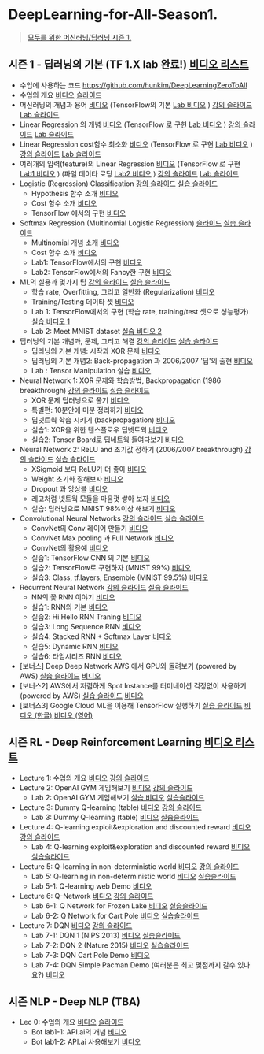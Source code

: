 # DeepLearning-for-All-Season1.
> [모두를 위한 머신러닝/딥러닝 시즌 1.](https://hunkim.github.io/ml/)

## 시즌 1 - 딥러닝의 기본 (TF 1.X lab 완료!) [비디오 리스트](https://www.youtube.com/watch?v=BS6O0zOGX4E&list=PLlMkM4tgfjnLSOjrEJN31gZATbcj_MpUm&index=2)
- 수업에 사용하는 코드 https://github.com/hunkim/DeepLearningZeroToAll
- 수업의 개요 [비디오](https://www.youtube.com/watch?v=BS6O0zOGX4E) [슬라이드](https://hunkim.github.io/ml/lec0.pdf)
- 머신러닝의 개념과 용어 [비디오](https://www.youtube.com/watch?v=qPMeuL2LIqY) (TensorFlow의 기본 [Lab 비디오](https://www.youtube.com/watch?v=-57Ne86Ia8w) ) [강의 슬라이드](https://hunkim.github.io/ml/lec1.pdf) [Lab 슬라이드](https://docs.google.com/presentation/d/137IlT2N3AYcclqxNuc8j9RDrIeHiYkSZ5JPg_vg9Jqk/edit#slide=id.g1d115b0ec5_0_215)
- Linear Regression 의 개념 [비디오](https://www.youtube.com/watch?v=Hax03rCn3UI) (TensorFlow 로 구현 [Lab 비디오](https://www.youtube.com/watch?v=mQGwjrStQgg) ) [강의 슬라이드](https://hunkim.github.io/ml/lec2.pdf) [Lab 슬라이드](https://docs.google.com/presentation/d/12raZrY3d244q6jGuC7EykeSPzjP1-FqofMiNlx5Q52o)
- Linear Regression cost함수 최소화 [비디오](https://www.youtube.com/watch?v=TxIVr-nk1so) (TensorFlow 로 구현 [Lab 비디오](https://www.youtube.com/watch?v=Y0EF9VqRuEA&feature=youtu.be) ) [강의 슬라이드](https://hunkim.github.io/ml/lec3.pdf) [Lab 슬라이드](https://docs.google.com/presentation/d/1Az_ulisKyBH7hVNrQmN_3HyrX1sAxUMqXQvvtaRGYl4)
- 여러개의 입력(feature)의 Linear Regression [비디오](https://www.youtube.com/watch?v=kPxpJY6fRkY&feature=youtu.be) (TensorFlow 로 구현 [Lab1 비디오](https://www.youtube.com/watch?v=fZUV3xjoZSM) ) (파일 데이타 로딩 [Lab2 비디오](https://www.youtube.com/watch?v=o2q4QNnoShY) ) [강의 슬라이드](https://docs.google.com/presentation/d/1bHVxjCVvRKjCgtf6OMmxe35nR65LnsERoWSefWscv2I/) [Lab 슬라이드](https://docs.google.com/presentation/d/1WF5yphSXyzYLG8wmVvOpRmgAlw4vewbK51ZwLAOFZXk)
- Logistic (Regression) Classification [강의 슬라이드](https://hunkim.github.io/ml/lec5.pdf)  [실습 슬라이드](https://docs.google.com/presentation/d/180ZISPNRVWYKyV61xoZepZ_KVUK6mujIXuwXE0eKZuM)
  - Hypothesis 함수 소개 [비디오](https://www.youtube.com/watch?v=PIjno6paszY&feature=youtu.be)
  - Cost 함수 소개 [비디오](https://www.youtube.com/watch?v=6vzchGYEJBc)
  - TensorFlow 에서의 구현 [비디오](https://www.youtube.com/watch?v=2FeWGgnyLSw&feature=youtu.be)
- Softmax Regression (Multinomial Logistic Regression) [슬라이드](https://hunkim.github.io/ml/lec6.pdf) [실습 슬라이드](https://docs.google.com/presentation/d/1FPcmOh_gmBw7uyOThFyKwdx7Ua2q8tX0kVFOSwI6kas)
  - Multinomial 개념 소개 [비디오](https://www.youtube.com/watch?v=MFAnsx1y9ZI)
  - Cost 함수 소개 [비디오](https://www.youtube.com/watch?v=jMU9G5WEtBc)
  - Lab1: TensorFlow에서의 구현 [비디오](https://www.youtube.com/watch?v=VRnubDzIy3A)
  - Lab2: TensorFlow에서의 Fancy한 구현 [비디오](https://www.youtube.com/watch?v=E-io76NlsqA)
- ML의 실용과 몇가지 팁 [강의 슬라이드](https://hunkim.github.io/ml/lec7.pdf) [실습 슬라이드](https://docs.google.com/presentation/d/1cVwqMpERToATs1JGYps0F3MLARP8OAlw6ZIe-lpPHYs)
  - 학습 rate, Overfitting, 그리고 일반화 (Regularization) [비디오](https://www.youtube.com/watch?v=1jPjVoDV_uo)
  - Training/Testing 데이타 셋 [비디오](https://www.youtube.com/watch?v=KVv1nMSlPzY)
  - Lab 1: TensorFlow에서의 구현 (학습 rate, training/test 셋으로 성능평가) [실습 비디오 1](https://www.youtube.com/watch?v=oSJfejG2C3w)
  - Lab 2: Meet MNIST dataset [실습 비디오 2](https://www.youtube.com/watch?v=KVv1nMSlPzY)
- 딥러닝의 기본 개념과, 문제, 그리고 해결 [강의 슬라이드](https://hunkim.github.io/ml/lec8.pdf) [실습 슬라이드](https://docs.google.com/presentation/d/1gQ7Xxrhylkr5Kk5pG15yvX3yOln_hk2-H6jrQeXqKmU)
  - 딥러닝의 기본 개념: 시작과 XOR 문제 [비디오](https://www.youtube.com/watch?v=n7DNueHGkqE&feature=youtu.be)
  - 딥러닝의 기본 개념2: Back-propagation 과 2006/2007 '딥'의 출현 [비디오](https://www.youtube.com/watch?v=AByVbUX1PUI)
  - Lab : Tensor Manipulation 실습 [비디오](https://www.youtube.com/watch?v=ZYX0FaqUeN4)
- Neural Network 1: XOR 문제와 학습방법, Backpropagation (1986 breakthrough) [강의 슬라이드](https://hunkim.github.io/ml/lec9.pdf) [실습 슬라이드](https://docs.google.com/presentation/u/1/d/1KHpjyziDm0Wle-OI-6TZhWM2Oj7YiypXuZOZ1SJW8ds/edit?usp=drive_web)
  - XOR 문제 딥러닝으로 풀기 [비디오](https://www.youtube.com/watch?v=GYecDQQwTdI)
  - 특별편: 10분안에 미분 정리하기 [비디오](https://www.youtube.com/watch?v=oZyvmtqLmLo)
  - 딥넷트웍 학습 시키기 (backpropagation) [비디오](https://www.youtube.com/watch?v=573EZkzfnZ0)
  - 실습1: XOR을 위한 텐스플로우 딥넷트웍 [비디오](https://www.youtube.com/watch?v=oFGHOsAYiz0&feature=youtu.be)
  - 실습2: Tensor Board로 딥네트웍 들여다보기 [비디오](https://www.youtube.com/watch?v=lmrWZPFYjHM&feature=youtu.be)
- Neural Network 2: ReLU and 초기값 정하기 (2006/2007 breakthrough) [강의 슬라이드](https://hunkim.github.io/ml/lec10.pdf) [실습 슬라이드](https://docs.google.com/presentation/d/1fuOqBNMLgUskKUzpEEDVPXrsByEGBpXW-zpHxyl-haY/edit)
  - XSigmoid 보다 ReLU가 더 좋아 [비디오](https://www.youtube.com/watch?v=cKtg_fpw88c&feature=youtu.be)
  - Weight 초기화 잘해보자 [비디오](https://www.youtube.com/watch?v=4rC0sWrp3Uw&feature=youtu.be)
  - Dropout 과 앙상블 [비디오](https://www.youtube.com/watch?v=wTxMsp22llc&feature=youtu.be)
  - 레고처럼 넷트웍 모듈을 마음껏 쌓아 보자 [비디오](https://www.youtube.com/watch?v=YHsbHjTBx9Q&feature=youtu.be)
  - 실습: 딥러닝으로 MNIST 98%이상 해보기 [비디오](https://www.youtube.com/watch?v=6CCXyfvubvY)
- Convolutional Neural Networks [강의 슬라이드](https://hunkim.github.io/ml/lec11.pdf) [실습 슬라이드](https://docs.google.com/presentation/u/1/d/1h90rpyWiVlwkuCtMgTLfAVKIiqJrFunnKR7dqPNtI6I/edit)
  - ConvNet의 Conv 레이어 만들기 [비디오](https://www.youtube.com/watch?v=Em63mknbtWo)
  - ConvNet Max pooling 과 Full Network [비디오](https://www.youtube.com/watch?v=2-75C-yZaoA&feature=youtu.be)
  - ConvNet의 활용예 [비디오](https://www.youtube.com/watch?v=KbNbWTnlYXs&feature=youtu.be)
  - 실습1: TensorFlow CNN 의 기본 [비디오](https://www.youtube.com/watch?v=E9Xh_fc9KnQ)
  - 실습2: TensorFlow로 구현하자 (MNIST 99%) [비디오](https://www.youtube.com/watch?v=pQ9Y9ZagZBk)
  - 실습3: Class, tf.layers, Ensemble (MNIST 99.5%) [비디오](https://www.youtube.com/watch?v=c62uTWdhhMw)
- Recurrent Neural Network [강의 슬라이드](https://hunkim.github.io/ml/lec12.pdf) [실습 슬라이드](https://docs.google.com/presentation/d/1UpZVnOvouIbXd0MAFBltSra5rRpsiJ-UyBUKGCrfYoo/edit)
  - NN의 꽃 RNN 이야기 [비디오](https://www.youtube.com/watch?v=-SHPG_KMUkQ&feature=youtu.be)
  - 실습1: RNN의 기본 [비디오](https://www.youtube.com/watch?v=B5GtZuUvujQ&feature=youtu.be)
  - 실습2: Hi Hello RNN Traning [비디오](https://www.youtube.com/watch?v=39_P23TqUnw)
  - 실습3: Long Sequence RNN [비디오](https://www.youtube.com/watch?v=2R6nfCNNz1U)
  - 실습4: Stacked RNN + Softmax Layer [비디오](https://www.youtube.com/watch?v=vwjt1ZE5-K4)
  - 실습5: Dynamic RNN [비디오](https://www.youtube.com/watch?v=aArdoSpdMEc)
  - 실습6: 타임시리즈 RNN [비디오](https://www.youtube.com/watch?v=odMGK7pwTqY&feature=youtu.be)
- [보너스] Deep Deep Network AWS 에서 GPU와 돌려보기 (powered by AWS) [실습 슬라이드](https://hunkim.github.io/ml/lab13.pdf) [비디오](https://www.youtube.com/watch?v=9VckXVoJEe0&feature=youtu.be)
- [보너스2] AWS에서 저렴하게 Spot Instance를 터미네이션 걱정없이 사용하기 (powered by AWS) [실습 슬라이드](https://hunkim.github.io/ml/lab14-aws_spot_instance.pdf) [비디오](https://www.youtube.com/watch?v=orIXr5xd6P0)
- [보너스3] Google Cloud ML을 이용해 TensorFlow 실행하기 [실습 슬라이드](https://github.com/hunkim/GoogleCloudMLExamples/blob/master/Google%20Cloud%20ML.pdf) [비디오 (한글)](https://www.youtube.com/watch?v=8Jkz2HexDAM) [비디오 (영어)](https://www.youtube.com/watch?v=EIRD3HAp-QQ)

## 시즌 RL - Deep Reinforcement Learning [비디오 리스트](https://www.youtube.com/watch?v=dZ4vw6v3LcA&list=PLlMkM4tgfjnKsCWav-Z2F-MMFRx-2gMGG&index=2)
- Lecture 1: 수업의 개요 [비디오](https://www.youtube.com/watch?v=dZ4vw6v3LcA) [강의 슬라이드](https://hunkim.github.io/ml/RL/rl01.pdf)
- Lecture 2: OpenAI GYM 게임해보기 [비디오](https://www.youtube.com/watch?v=xgoO54qN4lY) [강의 슬라이드](https://hunkim.github.io/ml/RL/rl02.pdf)
  - Lab 2: OpenAI GYM 게임해보기 [실습 비디오](https://www.youtube.com/watch?v=xvDAURQVDhk&feature=youtu.be) [실습슬라이드](https://hunkim.github.io/ml/RL/rl-l02.pdf)
- Lecture 3: Dummy Q-learning (table) [비디오](https://www.youtube.com/watch?v=Vd-gmo-qO5E) [강의 슬라이드](https://hunkim.github.io/ml/RL/rl03.pdf)
  - Lab 3: Dummy Q-learning (table) [비디오](https://www.youtube.com/watch?v=yOBKtGU6CG0) [실습슬라이드](https://hunkim.github.io/ml/RL/rl-l03.pdf)
- Lecture 4: Q-learning exploit&exploration and discounted reward [비디오](https://www.youtube.com/watch?v=MQ-3QScrFSI) [강의 슬라이드](https://hunkim.github.io/ml/RL/rl04.pdf)
  - Lab 4: Q-learning exploit&exploration and discounted reward [비디오](https://www.youtube.com/watch?v=VYOq-He90bE) [실습슬라이드](https://hunkim.github.io/ml/RL/rl-l04.pdf)
- Lecture 5: Q-learning in non-deterministic world [비디오](https://www.youtube.com/watch?v=6KSf-j4LL-c) [강의 슬라이드](https://hunkim.github.io/ml/RL/rl05.pdf)
  - Lab 5: Q-learning in non-deterministic world [비디오](https://www.youtube.com/watch?v=ZCumo_6qTsU) [실습슬라이드](https://hunkim.github.io/ml/RL/rl-l05.pdf)
  - Lab 5-1: Q-learning web Demo [비디오](https://www.youtube.com/watch?v=B-CZv9WD5eM)
- Lecture 6: Q-Network [비디오](https://www.youtube.com/watch?v=w9GwqPx7LW8) [강의 슬라이드](https://hunkim.github.io/ml/RL/rl06.pdf)
  - Lab 6-1: Q Network for Frozen Lake [비디오](https://www.youtube.com/watch?v=Fcmgl8ow2Uc) [실습슬라이드](https://hunkim.github.io/ml/RL/rl06-l1.pdf)
  - Lab 6-2: Q Network for Cart Pole [비디오](https://www.youtube.com/watch?v=MF_Wllw9VKk) [실습슬라이드](https://hunkim.github.io/ml/RL/rl06-l2.pdf)
- Lecture 7: DQN [비디오](https://www.youtube.com/watch?v=S1Y9eys2bdg&feature=youtu.be) [강의 슬라이드](https://hunkim.github.io/ml/RL/rl07.pdf)
  - Lab 7-1: DQN 1 (NIPS 2013) [비디오](https://www.youtube.com/watch?v=Fbf9YUyDFww&feature=youtu.be) [실습슬라이드](https://hunkim.github.io/ml/RL/rl07-l1.pdf)
  - Lab 7-2: DQN 2 (Nature 2015) [비디오](https://www.youtube.com/watch?v=ByB49iDMiZE&feature=youtu.be) [실습슬라이드](https://hunkim.github.io/ml/RL/rl07-l2.pdf)
  - Lab 7-3: DQN Cart Pole Demo [비디오](https://www.youtube.com/watch?v=TdA0APWRCx0&list=PLlMkM4tgfjnKsCWav-Z2F-MMFRx-2gMGG&index=15)
  - Lab 7-4: DQN Simple Pacman Demo (여러분은 최고 몇점까지 갈수 있나요?) [비디오](https://www.youtube.com/watch?v=SJQEWgkvBvo)

## 시즌 NLP - Deep NLP (TBA)
- Lec 0: 수업의 개요 [비디오](https://www.youtube.com/watch?v=O9THzrcCLoA) [슬라이드](https://hunkim.github.io/ml/s2-lec00.pdf)
  - Bot lab1-1: API.ai의 개념 [비디오](https://www.youtube.com/watch?v=jF70X0tUzV8)
  - Bot lab1-2: API.ai 사용해보기 [비디오](https://www.youtube.com/watch?v=jBnzfLGcn5o)

